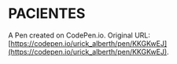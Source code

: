 # PACIENTES

A Pen created on CodePen.io. Original URL: [https://codepen.io/urick_alberth/pen/KKGKwEJ](https://codepen.io/urick_alberth/pen/KKGKwEJ).

